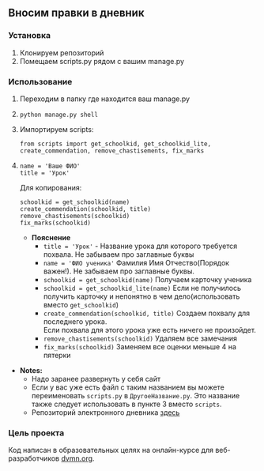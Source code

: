 ## Вносим правки в дневник


### Установка

1. Клонируем репозиторий
2. Помещаем scripts.py рядом с вашим manage.py

### Использование

1. Переходим в папку где находится ваш manage.py
2.
    ```commandline
    python manage.py shell
    ```
3. Импортируем scripts:
    ```shell
    from scripts import get_schoolkid, get_schoolkid_lite, create_commendation, remove_chastisements, fix_marks
    ```
4.
    ```shell
    name = 'Ваше ФИО'
    title = 'Урок'
    ```
   Для копирования:
    ```shell
    schoolkid = get_schoolkid(name)
    create_commendation(schoolkid, title)
    remove_chastisements(schoolkid)
    fix_marks(schoolkid)  
    ```
   * **Пояснение**
      * `title = 'Урок'` - Название урока для которого требуется похвала. Не забываем про заглавные буквы
      * `name = 'ФИО ученика'` Фамилия Имя Отчество(Порядок важен!). Не забываем про заглавные буквы.
      * `schoolkid = get_schoolkid(name)`  Получаем карточку ученика
      * `schoolkid = get_schoolkid_lite(name)`  Если не получилось получить карточку и непонятно в чем дело(использовать вместо `get_schoolkid`)
      * `create_commendation(schoolkid, title)`  Создаем похвалу для последнего урока.  
Если похвала для этого урока уже есть ничего не произойдет.
      * `remove_chastisements(schoolkid)`  Удаляем все замечания
      * `fix_marks(schoolkid)`  Заменяем все оценки меньше 4 на пятерки


* **Notes:**
    * Надо заранее развернуть у себя сайт
    * Если у вас уже есть файл с таким названием вы можете переименовать `scripts.py` в `ДругоеНазвание.py`.
Это название также следует использовать в пункте 3 вместо `scripts`.
    * Репозиторий электронного дневника [здесь](https://github.com/devmanorg/e-diary/tree/master)


### Цель проекта
Код написан в образовательных целях на онлайн-курсе для веб-разработчиков [dvmn.org](https://dvmn.org/).
